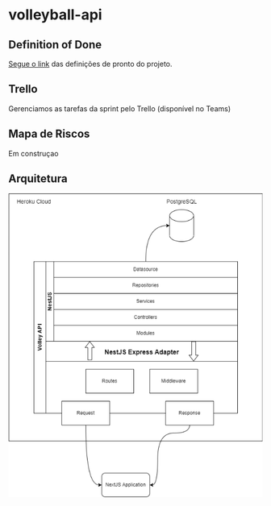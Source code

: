 # volleyball-api

## Definition of Done

[Segue o link](https://docs.google.com/document/d/1thagQjatis5fuKXk_eqKnVRRk_wIl3Gkf7qPgIyQdHQ/edit?usp=sharing) das definições de pronto do projeto. 

## Trello

Gerenciamos as tarefas da sprint pelo Trello (disponível no Teams)

## Mapa de Riscos

Em construçao

## Arquitetura 

![Arquitetura API](/documentation/arch.png "Arquitetura da API")